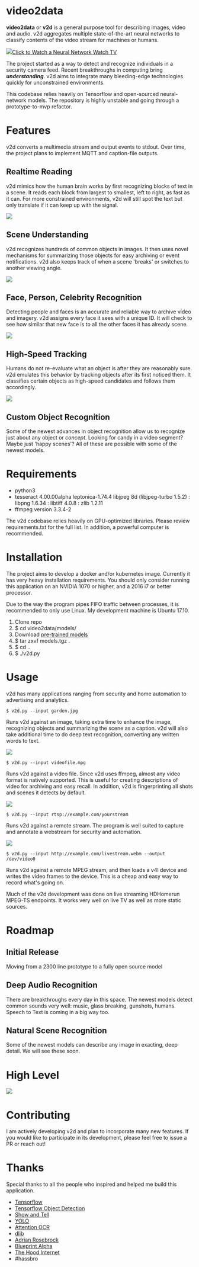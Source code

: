 # video2data

<b>video2data</b> or <b>v2d</b> is a general purpose tool for describing images, video and audio.  v2d aggregates multiple state-of-the-art neural networks to classify contents of the video stream for machines or humans. 

<a href='https://www.youtube.com/watch?v=Hq8-2D2iGok&feature=youtu.be'><img src='https://user-images.githubusercontent.com/478212/35297058-7ecca3e8-0043-11e8-884c-9466b08701b4.png'>Click to Watch a Neural Network Watch TV</a>

The project started as a way to detect and recognize individuals in a security camera feed.  Recent breakthroughs in computing bring <b>*understanding*</b>.  v2d aims to integrate many bleeding-edge technologies quickly for unconstrained environments. 

This codebase relies heavily on Tensorflow and open-sourced neural-network models.  The repository is highly unstable and going through a prototype-to-mvp refactor.  

# Features

v2d converts a multimedia stream and output events to stdout.  Over time, the project plans to implement MQTT and caption-file outputs.  

## Realtime Reading

v2d mimics how the human brain works by first recognizing blocks of text in a scene.  It reads each block from largest to smallest, left to right, as fast as it can.  For more constrained environments, v2d will still spot the text but only translate if it can keep up with the signal. 

<img src='https://user-images.githubusercontent.com/478212/35303963-76733174-0059-11e8-9759-2f2644ddb71d.png'>

## Scene Understanding

v2d recognizes hundreds of common objects in images.  It then uses novel mechanisms for summarizing those objects for easy archiving or event notifications.  v2d also keeps track of when a scene 'breaks' or switches to another viewing angle. 

<img src='https://user-images.githubusercontent.com/478212/35297627-3062abd8-0045-11e8-8700-9c98c4caf639.png'>

## Face, Person, Celebrity Recognition

Detecting people and faces is an accurate and reliable way to archive video and imagery.  v2d assigns every face it sees with a unique ID.  It will check to see how similar that new face is to all the other faces it has already scene.  

<img src='https://user-images.githubusercontent.com/478212/35298918-3e0646ba-0049-11e8-8220-923dcaf64c82.png'>

## High-Speed Tracking

Humans do not re-evaluate what an object is after they are reasonably sure.  v2d emulates this behavior by tracking objects after its first noticed them.  It classifies certain objects as high-speed candidates and follows them accordingly. 

<img src='https://user-images.githubusercontent.com/478212/35297270-1d5bc502-0044-11e8-9077-9986d23a3f65.png'>

## Custom Object Recognition

Some of the newest advances in object recognition allow us to recognize just about any object or *concept*. Looking for candy in a video segment?  Maybe just 'happy scenes'?  All of these are possible with some of the newest models. 

# Requirements

* python3
* tesseract 4.00.00alpha
    leptonica-1.74.4
      libjpeg 8d (libjpeg-turbo 1.5.2) : libpng 1.6.34 : libtiff 4.0.8 : zlib 1.2.11
* ffmpeg version 3.3.4-2


The v2d codebase relies heavily on GPU-optimized libraries.  Please review requirements.txt for the full list.  In addition, a powerful computer is recommended.  

# Installation

The project aims to develop a docker and/or kubernetes image.  Currently it has very heavy installation requirements.  You should only consider running this application on an NVIDIA 1070 or higher, and a 2016 i7 or better processor. 

Due to the way the program pipes FIFO traffic between processes, it is recommended to only use Linux.  My development machine is Ubuntu 17.10.

1. Clone repo
2. $ cd video2data/models/
2. Download <a href='https://drive.google.com/uc?export=download&id=1rdh6dNliIIOOdrX_zY-7ruam8Kzc13yZ'>pre-trained models</a>
3. $ tar zxvf models.tgz .
4. $ cd ..
5. $ ./v2d.py

# Usage

v2d has many applications ranging from security and home automation to advertising and analytics. 

```
$ v2d.py --input garden.jpg
```
Runs v2d against an image, taking extra time to enhance the image, recognizing objects and summarizing the scene as a caption.  v2d will also take additional time to do deep text recognition, converting any written words to text.

<img src='https://user-images.githubusercontent.com/478212/35298114-bf1fbda6-0046-11e8-99c1-a5dd2ad12f12.png'>

```
$ v2d.py --input videofile.mpg
```

Runs v2d against a video file.  Since v2d uses ffmpeg, almost any video format is natively supported.  This is useful for creating descriptions of video for archiving and easy recall. In addition, v2d is fingerprinting all shots and scenes it detects by default.

<img src='https://user-images.githubusercontent.com/478212/35298409-bb758734-0047-11e8-9f8b-8a1fd7205cc7.png'>

```
$ v2d.py --input rtsp://example.com/yourstream
```

Runs v2d against a remote stream.  The program is well suited to capture and annotate a webstream for security and automation.  


<img src='https://user-images.githubusercontent.com/478212/35298663-7f320a30-0048-11e8-8667-03f621dd6da1.png'>

```
$ v2d.py --input http://example.com/livestream.webm --output /dev/video0
```

Runs v2d against a remote MPEG stream, and then loads a v4l device and writes the video frames to the device.  This is a cheap and easy way to record what's going on.

Much of the v2d development was done on live streaming HDHomerun MPEG-TS endpoints.   It works very well on live TV as well as more static sources. 

# Roadmap

## Initial Release
Moving from a 2300 line prototype to a fully open source model
## Deep Audio Recognition
There are breakthroughs every day in this space.  The newest models detect common sounds very well: music, glass breaking, gunshots, humans.  Speech to Text is coming in a big way too.
## Natural Scene Recognition
Some of the newest models can describe any image in exacting, deep detail.  We will see these soon.

# High Level

<img src='https://user-images.githubusercontent.com/478212/35318197-e3fce618-009f-11e8-8f96-9ee33241f8be.png'>

# Contributing

I am actively developing v2d and plan to incorporate many new features.  If you would like to participate in its development, please feel free to issue a PR or reach out!

# Thanks

Special thanks to all the people who inspired and helped me build this application.  
<ul>
  <li><a href='https://github.com/tensorflow/tensorflow'>Tensorflow</a></li>
  <li><a href='https://github.com/tensorflow/models/tree/master/research/object_detection'>Tensorflow Object Detection</a></li>
  <li><a href='https://github.com/tensorflow/models/tree/master/research/im2txt'>Show and Tell</a></li>
  <li><a href='https://pjreddie.com/darknet/yolo/'>YOLO</a></li>
  <li><a href='https://github.com/tensorflow/models/tree/master/research/attention_ocr'>Attention OCR</a></a>
  <li><a href='https://github.com/davisking/dlib'>dlib</a></a></li>
  <li><a href='https://www.pyimagesearch.com/'>Adrian Rosebrock</a></li>
  <li><a href='http://blueprintalpha.com/'>Blueprint Alpha</a></li>
  <li><a href='https://soundcloud.com/hoodinternet'>The Hood Internet</a></li>
  <li>#hassbro</li>
 </ul>

